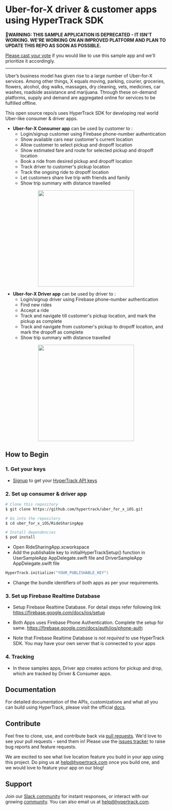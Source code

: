 # Uber-for-X driver & customer apps using HyperTrack SDK

**🛑WARNING: THIS SAMPLE APPLICATION IS DEPRECATED - IT ISN'T WORKING. WE'RE WORKING ON AN IMPROVED PLATFORM AND PLAN TO UPDATE THIS REPO AS SOON AS POSSIBLE.**

[Please cast your vote](https://hypertrack.canny.io/feature-requests/p/update-sample-apps-to-new-v3-architecture) if you would like to use this sample app and we'll prioritize it accordingly.

-------

Uber’s business model has given rise to a large number of Uber-for-X services. Among other things, X equals moving, parking, courier, groceries, flowers, alcohol, dog walks, massages, dry cleaning, vets, medicines, car washes, roadside assistance and marijuana. Through these on-demand platforms, supply and demand are aggregated online for services to be fulfilled offline.

This open source repo/s uses HyperTrack SDK for developing real world Uber-like consumer & driver apps.

 - **Uber-for-X Consumer app** can be used by customer to :
      - Login/signup customer using Firebase phone-number authentication
      - Show available cars near customer's current location
      - Allow customer to select pickup and dropoff location
      - Show estimated fare and route for selected pickup and dropoff location
      - Book a ride from desired pickup and dropoff location
      - Track driver to customer's pickup location
      - Track the ongoing ride to dropoff location
      - Let customers share live trip with friends and family
      - Show trip summary with distance travelled
      
<p align="center">
 <a href="https://www.youtube.com/watch?v=1qMFP5w32GY">
  <img src="http://res.cloudinary.com/hypertrack/image/upload/v1525329669/customer.png" width="300"/>
 </a>
</p>


- **Uber-for-X Driver app** can be used by driver to :
     - Login/signup driver using Firebase phone-number authentication
     - Find new rides
     - Accept a ride
     - Track and navigate till customer's pickup location, and mark the pickup as complete
     - Track and navigate from customer's pickup to dropoff location, and mark the dropoff as complete
     - Show trip summary with distance travelled
     
<p align="center">
 <a href="https://www.youtube.com/watch?v=3R9GDQitt40">
  <img src="http://res.cloudinary.com/hypertrack/image/upload/v1525329669/driver.png" width="300"/>
 </a>
</p>


## How to Begin

### 1. Get your keys
 - [Signup](https://dashboard.hypertrack.com/signup?utm_source=github&utm_campaign=uber_for_x_iOS) to get your [HyperTrack API keys](https://dashboard.hypertrack.com/settings)

### 2. Set up consumer & driver app
```bash
# Clone this repository
$ git clone https://github.com/hypertrack/uber_for_x_iOS.git

# Go into the repository
$ cd uber_for_x_iOS/RideSharingApp

# Install dependencies
$ pod install
```

- Open RideSharingApp.xcworkspace
- Add the publishable key to initialHyperTrackSetup() function in UserSampleApp AppDelegate.swift file and DriverSampleApp AppDelegate.swift file
```swift
HyperTrack.initialize("YOUR_PUBLISHABLE_KEY")
```
- Change the bundle identifiers of both apps as per your requirements.

### 3. Set up Firebase Realtime Database
 - Setup Firebase Realtime Database. For detail steps refer following link https://firebase.google.com/docs/ios/setup
 - Both Apps uses Firebase Phone Authentication. Complete the setup for same. https://firebase.google.com/docs/auth/ios/phone-auth

 - Note that Firebase Realtime Database is _not required_ to use HyperTrack SDK. You may have your own server that is connected to your apps


### 4. Tracking

- In these samples apps, Driver app creates actions for pickup and drop, which are tracked by Driver & Consumer apps.

## Documentation
For detailed documentation of the APIs, customizations and what all you can build using HyperTrack, please visit the official [docs](https://www.hypertrack.com/docs).

## Contribute
Feel free to clone, use, and contribute back via [pull requests](https://help.github.com/articles/about-pull-requests/). We'd love to see your pull requests - send them in! Please use the [issues tracker](https://github.com/hypertrack/uberx-android/issues) to raise bug reports and feature requests.

We are excited to see what live location feature you build in your app using this project. Do ping us at help@hypertrack.com once you build one, and we would love to feature your app on our blog!

## Support
Join our [Slack community](https://join.slack.com/t/hypertracksupport/shared_invite/enQtNDA0MDYxMzY1MDMxLTdmNDQ1ZDA1MTQxOTU2NTgwZTNiMzUyZDk0OThlMmJkNmE0ZGI2NGY2ZGRhYjY0Yzc0NTJlZWY2ZmE5ZTA2NjI) for instant responses, or interact with our growing [community](https://community.hypertrack.com). You can also email us at help@hypertrack.com.
